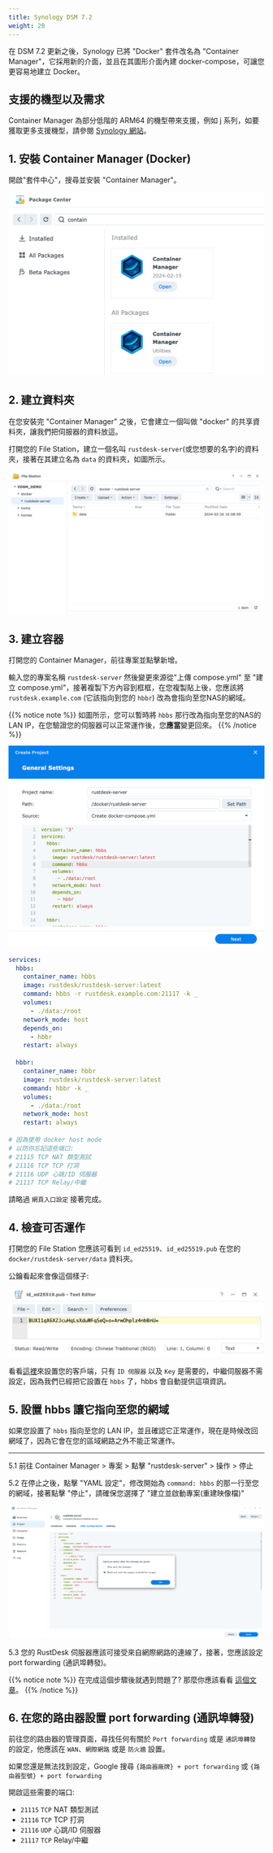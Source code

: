 ```yaml
---
title: Synology DSM 7.2
weight: 20
---
```

<!--to translater: When translating elements like "buttons", don't just translate, please refer actual naming in their interface.-->
在 DSM 7.2 更新之後，Synology 已將 "Docker" 套件改名為 "Container Manager"，它採用新的介面，並且在其圖形介面內建 docker-compose，可讓您更容易地建立 Docker。
## 支援的機型以及需求

Container Manager 為部分低階的 ARM64 的機型帶來支援，例如 j 系列，如要獲取更多支援機型，請參閱 [Synology 網站](https://www.synology.com/zh-tw/dsm/packages/ContainerManager)。

## 1. 安裝 Container Manager (Docker)

開啟"套件中心"，搜尋並安裝 "Container Manager"。

![](images/dsm7_install_container_manager_though_package_center.png)

## 2. 建立資料夾

在您安裝完 "Container Manager" 之後，它會建立一個叫做 "docker" 的共享資料夾，讓我們把伺服器的資料放這。

打開您的 File Station，建立一個名叫 `rustdesk-server`(或您想要的名字)的資料夾，接著在其建立名為 `data` 的資料夾，如圖所示。

![](images/dsm7_create_required_folders.png)

## 3. 建立容器

打開您的 Container Manager，前往專案並點擊新增。

輸入您的專案名稱 `rustdesk-server` 然後變更來源從"上傳 compose.yml" 至 "建立 compose.yml"，接著複製下方內容到框框，在您複製貼上後，您應該將 `rustdesk.example.com` (它該指向到您的 `hbbr`) 改為會指向至您NAS的網域。

{{% notice note %}}
如圖所示，您可以暫時將 `hbbs` 那行改為指向至您的NAS的 LAN IP，在您驗證您的伺服器可以正常運作後，您**應當**變更回來。
{{% /notice %}}

![](images/dsm7_creating_project_init.png?v2)

````yaml
services:
  hbbs:
    container_name: hbbs
    image: rustdesk/rustdesk-server:latest
    command: hbbs -r rustdesk.example.com:21117 -k _
    volumes:
      - ./data:/root
    network_mode: host
    depends_on:
      - hbbr
    restart: always

  hbbr:
    container_name: hbbr
    image: rustdesk/rustdesk-server:latest
    command: hbbr -k _
    volumes:
      - ./data:/root
    network_mode: host
    restart: always

# 因為使用 docker host mode
# 以防你忘記這些端口:
# 21115 TCP NAT 類型測試
# 21116 TCP TCP 打洞
# 21116 UDP 心跳/ID 伺服器
# 21117 TCP Relay/中繼
 ````

請略過 `網頁入口設定` 接著完成。

 ## 4. 檢查可否運作

打開您的 File Station 您應該可看到 `id_ed25519`、`id_ed25519.pub` 在您的 `docker/rustdesk-server/data` 資料夾。

公鑰看起來會像這個樣子:

![](images/dsm7_viewing_public_key_though_syno_text_editor.png)

看看[這裡](/docs/zh-tw/client)來設置您的客戶端，只有 `ID 伺服器` 以及 `Key` 是需要的，中繼伺服器不需設定，因為我們已經把它設置在 `hbbs` 了，hbbs 會自動提供這項資訊。

## 5. 設置 hbbs 讓它指向至您的網域

如果您設置了 `hbbs` 指向至您的 LAN IP，並且確認它正常運作，現在是時候改回網域了，因為它會在您的區域網路之外不能正常運作。

<hr>

5.1 前往 Container Manager > 專案 > 點擊 "rustdesk-server" > 操作 > 停止

5.2 在停止之後，點擊 "YAML 設定"，修改開始為 `command: hbbs` 的那一行至您的網域，接著點擊 "停止"，請確保您選擇了 "建立並啟動專案(重建映像檔)"

![](images/dsm7_recreate_project_after_modified_args.png?v2)

5.3 您的 RustDesk 伺服器應該可接受來自網際網路的連線了，接著，您應該設定 port forwarding (通訊埠轉發)。

{{% notice note %}}
在完成這個步驟後就遇到問題了? 那麼你應該看看 [這個文章](/docs/zh-tw/self-host/nat-loopback-issues/)。
{{% /notice %}}

## 6. 在您的路由器設置 port forwarding (通訊埠轉發)

前往您的路由器的管理頁面，尋找任何有關於 `Port forwarding` 或是 `通訊埠轉發` 的設定，他應該在 `WAN`、`網際網路` 或是 `防火牆` 設置。

如果您還是無法找到設定，Google 搜尋 `{路由器廠牌} + port forwarding` 或 `{路由器型號} + port forwarding`

開啟這些需要的端口:
  * `21115` `TCP` NAT 類型測試
  * `21116` `TCP` TCP 打洞
  * `21116` `UDP` 心跳/ID 伺服器
  * `21117` `TCP` Relay/中繼
